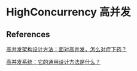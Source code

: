 # HighConcurrency 高并发

## References

[高并发架构设计方法：面对高并发，怎么对症下药？](https://time.geekbang.org/column/article/487665?utm\_campaign=geektime\_search\&utm\_content=geektime\_search\&utm\_medium=geektime\_search\&utm\_source=geektime\_search\&utm\_term=geektime\_search)

[高并发系统：它的通用设计方法是什么？](https://time.geekbang.org/column/article/137323?utm\_campaign=geektime\_search\&utm\_content=geektime\_search\&utm\_medium=geektime\_search\&utm\_source=geektime\_search\&utm\_term=geektime\_search)
